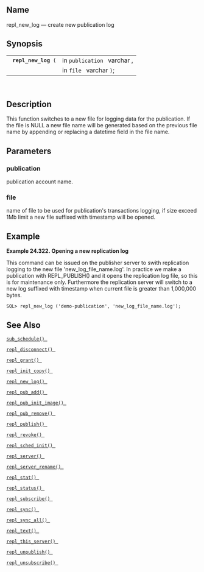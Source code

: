 <div id="fn_repl_new_log" class="refentry">

<div class="titlepage">

</div>

<div class="refnamediv">

## Name

repl_new_log — create new publication log

</div>

<div class="refsynopsisdiv">

## Synopsis

<div id="fsyn_repl_new_log" class="funcsynopsis">

|                           |                             |
|---------------------------|-----------------------------|
| ` `**`repl_new_log`**` (` | in `publication ` varchar , |
|                           | in `file ` varchar `)`;     |

<div class="funcprototype-spacer">

 

</div>

</div>

</div>

<div id="desc_repl_new_log" class="refsect1">

## Description

This function switches to a new file for logging data for the
publication. If the file is NULL a new file name will be generated based
on the previous file name by appending or replacing a datetime field in
the file name.

</div>

<div id="params_repl_new_log" class="refsect1">

## Parameters

<div id="id105310" class="refsect2">

### publication

publication account name.

</div>

<div id="id105313" class="refsect2">

### file

name of file to be used for publication's transactions logging, if size
exceed 1Mb limit a new file suffixed with timestamp will be opened.

</div>

</div>

<div id="examples_repl_new_log" class="refsect1">

## Example

<div id="ex_repl_new_log_1" class="example">

**Example 24.322. Opening a new replication log**

<div class="example-contents">

This command can be issued on the publisher server to swith replication
logging to the new file 'new_log_file_name.log'. In practice we make a
publication with REPL_PUBLISH() and it opens the replication log file,
so this is for maintenance only. Furthermore the replication server will
switch to a new log suffixed with timestamp when current file is greater
than 1,000,000 bytes.

``` screen
SQL> repl_new_log ('demo-publication', 'new_log_file_name.log');
```

</div>

</div>

  

</div>

<div id="seealso_repl_new_log" class="refsect1">

## See Also

<a href="fn_sub_schedule.html" class="link" title="sub_schedule"><code
class="function">sub_schedule() </code></a>

<a href="fn_repl_disconnect.html" class="link"
title="repl_disconnect"><code
class="function">repl_disconnect() </code></a>

<a href="fn_repl_grant.html" class="link" title="REPL_GRANT"><code
class="function">repl_grant() </code></a>

<a href="fn_repl_init_copy.html" class="link"
title="REPL_INIT_COPY"><code
class="function">repl_init_copy() </code></a>

<a href="fn_repl_new_log.html" class="link" title="repl_new_log"><code
class="function">repl_new_log() </code></a>

<a href="fn_repl_pub_add.html" class="link" title="REPL_PUB_ADD"><code
class="function">repl_pub_add() </code></a>

<a href="fn_repl_pub_init_image.html" class="link"
title="REPL_PUB_INIT_IMAGE"><code
class="function">repl_pub_init_image() </code></a>

<a href="fn_repl_pub_remove.html" class="link"
title="REPL_PUB_REMOVE"><code
class="function">repl_pub_remove() </code></a>

<a href="fn_repl_publish.html" class="link" title="REPL_PUBLISH"><code
class="function">repl_publish() </code></a>

<a href="fn_repl_revoke.html" class="link" title="REPL_REVOKE"><code
class="function">repl_revoke() </code></a>

<a href="fn_repl_sched_init.html" class="link"
title="REPL_SCHED_INIT"><code
class="function">repl_sched_init() </code></a>

<a href="fn_repl_server.html" class="link" title="REPL_SERVER"><code
class="function">repl_server() </code></a>

<a href="fn_repl_server_rename.html" class="link"
title="repl_server_rename"><code
class="function">repl_server_rename() </code></a>

<a href="fn_repl_stat.html" class="link" title="REPL_STAT"><code
class="function">repl_stat() </code></a>

<a href="fn_repl_status.html" class="link" title="repl_status"><code
class="function">repl_status() </code></a>

<a href="fn_repl_subscribe.html" class="link"
title="REPL_SUBSCRIBE"><code
class="function">repl_subscribe() </code></a>

<a href="fn_repl_sync.html" class="link" title="repl_sync"><code
class="function">repl_sync() </code></a>

<a href="fn_repl_sync_all.html" class="link" title="repl_sync_all"><code
class="function">repl_sync_all() </code></a>

<a href="fn_repl_text.html" class="link" title="repl_text"><code
class="function">repl_text() </code></a>

<a href="fn_repl_this_server.html" class="link"
title="repl_this_server"><code
class="function">repl_this_server() </code></a>

<a href="fn_repl_unpublish.html" class="link"
title="REPL_UNPUBLISH"><code
class="function">repl_unpublish() </code></a>

<a href="fn_repl_unsubscribe.html" class="link"
title="REPL_UNSUBSCRIBE"><code
class="function">repl_unsubscribe() </code></a>

</div>

</div>
